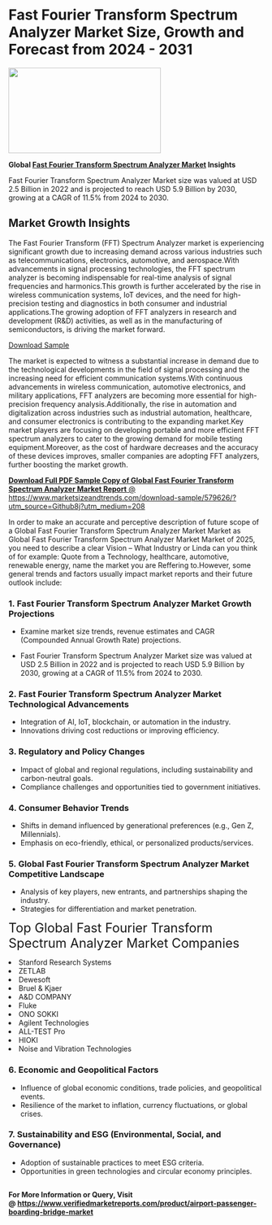 <H1>Fast Fourier Transform Spectrum Analyzer Market Size, Growth and Forecast from 2024 - 2031</H1><img class="aligncenter size-medium wp-image-584254" src="https://thirdeyenews.in/wp-content/uploads/2024/09/Global-Market-Research-300x168.jpeg" alt="" width="300" height="168" /><p><strong>Global&nbsp;<a href="https://www.marketsizeandtrends.com/download-sample/579626/?utm_source=Github8j?utm_medium=208">Fast Fourier Transform Spectrum Analyzer Market</a> Insights</strong></p><p>Fast Fourier Transform Spectrum Analyzer Market size was valued at USD 2.5 Billion in 2022 and is projected to reach USD 5.9 Billion by 2030, growing at a CAGR of 11.5% from 2024 to 2030.</p><p><h2>Market Growth Insights</h2> <p>The Fast Fourier Transform (FFT) Spectrum Analyzer market is experiencing significant growth due to increasing demand across various industries such as telecommunications, electronics, automotive, and aerospace.With advancements in signal processing technologies, the FFT spectrum analyzer is becoming indispensable for real-time analysis of signal frequencies and harmonics.This growth is further accelerated by the rise in wireless communication systems, IoT devices, and the need for high-precision testing and diagnostics in both consumer and industrial applications.The growing adoption of FFT analyzers in research and development (R&D) activities, as well as in the manufacturing of semiconductors, is driving the market forward.</p> <p><a href="#">Download Sample</a></p> <p>The market is expected to witness a substantial increase in demand due to the technological developments in the field of signal processing and the increasing need for efficient communication systems.With continuous advancements in wireless communication, automotive electronics, and military applications, FFT analyzers are becoming more essential for high-precision frequency analysis.Additionally, the rise in automation and digitalization across industries such as industrial automation, healthcare, and consumer electronics is contributing to the expanding market.Key market players are focusing on developing portable and more efficient FFT spectrum analyzers to cater to the growing demand for mobile testing equipment.Moreover, as the cost of hardware decreases and the accuracy of these devices improves, smaller companies are adopting FFT analyzers, further boosting the market growth.</p> <p><a href="#"></p><p><span class=""><strong>Download Full PDF Sample Copy of Global Fast Fourier Transform Spectrum Analyzer Market Report</strong> @ <a href="https://www.marketsizeandtrends.com/download-sample/579626/?utm_source=Github8j?utm_medium=208" target="_blank">https://www.marketsizeandtrends.com/download-sample/579626/?utm_source=Github8j?utm_medium=208</a></span></p><p>In order to make an accurate and perceptive description of future scope of a Global&nbsp;Fast Fourier Transform Spectrum Analyzer Market Market as Global&nbsp;Fast Fourier Transform Spectrum Analyzer Market Market of 2025, you need to describe a clear Vision &ndash; What Industry or Linda can you think of for example: Quote from a Technology, healthcare, automotive, renewable energy, name the market you are Reffering to.However, some general trends and factors usually impact market reports and their future outlook include:</p><h3>1.&nbsp;<strong>Fast Fourier Transform Spectrum Analyzer Market Growth Projections</strong></h3><ul><li>Examine market size trends, revenue estimates and CAGR (Compounded Annual Growth Rate) projections.</li><li><p>Fast Fourier Transform Spectrum Analyzer Market size was valued at USD 2.5 Billion in 2022 and is projected to reach USD 5.9 Billion by 2030, growing at a CAGR of 11.5% from 2024 to 2030.</p></li></ul><h3>2.&nbsp;<strong>Fast Fourier Transform Spectrum Analyzer Market Technological Advancements</strong></h3><ul><li>Integration of AI, IoT, blockchain, or automation in the industry.</li><li>Innovations driving cost reductions or improving efficiency.</li></ul><h3>3.&nbsp;<strong>Regulatory and Policy Changes</strong></h3><ul><li>Impact of global and regional regulations, including sustainability and carbon-neutral goals.</li><li>Compliance challenges and opportunities tied to government initiatives.</li></ul><h3>4.&nbsp;<strong>Consumer Behavior Trends</strong></h3><ul><li>Shifts in demand influenced by generational preferences (e.g., Gen Z, Millennials).</li><li>Emphasis on eco-friendly, ethical, or personalized products/services.</li></ul><h3>5.&nbsp;<strong>Global Fast Fourier Transform Spectrum Analyzer Market Competitive Landscape</strong></h3><ul><li>Analysis of key players, new entrants, and partnerships shaping the industry.</li><li>Strategies for differentiation and market penetration.</li></ul><p data-pm-slice="1 1 []"><span style="color: inherit; font-family: inherit; font-size: 25px;">Top Global Fast Fourier Transform Spectrum Analyzer Market Companies</span></p><div class="" data-test-id=""><p><li>Stanford Research Systems</li><li> ZETLAB</li><li> Dewesoft</li><li> Bruel & Kjaer</li><li> A&D COMPANY</li><li> Fluke</li><li> ONO SOKKI</li><li> Agilent Technologies</li><li> ALL-TEST Pro</li><li> HIOKI</li><li> Noise and Vibration Technologies</li></p></div><h3>6.&nbsp;<strong>Economic and Geopolitical Factors</strong></h3><ul><li>Influence of global economic conditions, trade policies, and geopolitical events.</li><li>Resilience of the market to inflation, currency fluctuations, or global crises.</li></ul><h3>7.&nbsp;<strong>Sustainability and ESG (Environmental, Social, and Governance)</strong></h3><ul><li>Adoption of sustainable practices to meet ESG criteria.</li><li>Opportunities in green technologies and circular economy principles.</li></ul><h2><strong style="font-size: 14px;">For More Information or Query, Visit @&nbsp;</strong><a style="background-color: #ffffff; font-size: 14px;" href="https://www.marketsizeandtrends.com/report/fast-fourier-transform-spectrum-analyzer-market/" target="_blank">https://www.verifiedmarketreports.com/product/airport-passenger-boarding-bridge-market</a></h2>